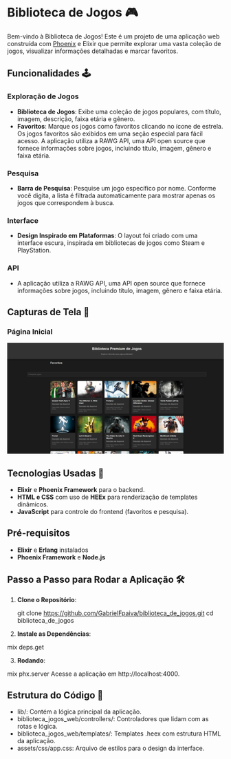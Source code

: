 # Biblioteca de Jogos 🎮

Bem-vindo à Biblioteca de Jogos! Este é um projeto de uma aplicação web construída com [Phoenix](https://www.phoenixframework.org/) e Elixir que permite explorar uma vasta coleção de jogos, visualizar informações detalhadas e marcar favoritos.

## Funcionalidades 🕹️

### Exploração de Jogos
- **Biblioteca de Jogos**: Exibe uma coleção de jogos populares, com título, imagem, descrição, faixa etária e gênero.
- **Favoritos**: Marque os jogos como favoritos clicando no ícone de estrela. Os jogos favoritos são exibidos em uma seção especial para fácil acesso.
A aplicação utiliza a RAWG API, uma API open source que fornece informações sobre jogos, incluindo título, imagem, gênero e faixa etária.

### Pesquisa
- **Barra de Pesquisa**: Pesquise um jogo específico por nome. Conforme você digita, a lista é filtrada automaticamente para mostrar apenas os jogos que correspondem à busca.

### Interface
- **Design Inspirado em Plataformas**: O layout foi criado com uma interface escura, inspirada em bibliotecas de jogos como Steam e PlayStation.

### API

- A aplicação utiliza a RAWG API, uma API open source que fornece informações sobre jogos, incluindo título, imagem, gênero e faixa etária.

## Capturas de Tela 📸

### Página Inicial
![Página Inicial](./screenshots/biblioteca.png)

## Tecnologias Usadas 🚀

- **Elixir** e **Phoenix Framework** para o backend.
- **HTML e CSS** com uso de **HEEx** para renderização de templates dinâmicos.
- **JavaScript** para controle do frontend (favoritos e pesquisa).

## Pré-requisitos

- **Elixir** e **Erlang** instalados
- **Phoenix Framework** e **Node.js**

## Passo a Passo para Rodar a Aplicação 🛠️

1. **Clone o Repositório**:

   git clone https://github.com/GabrielFpaiva/biblioteca_de_jogos.git
   cd biblioteca_de_jogos

2. **Instale as Dependências**:

  mix deps.get

3. **Rodando**:

  mix phx.server
  Acesse a aplicação em http://localhost:4000.

## Estrutura do Código 📂

  - lib/: Contém a lógica principal da aplicação.
  - biblioteca_jogos_web/controllers/: Controladores que lidam com as rotas e lógica.
  - biblioteca_jogos_web/templates/: Templates .heex com estrutura HTML da aplicação.
  - assets/css/app.css: Arquivo de estilos para o design da interface.
